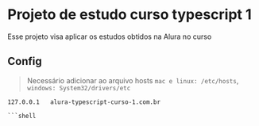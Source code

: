 # Projeto de estudo curso typescript 1
Esse projeto visa aplicar os estudos obtidos na Alura no curso

## Config
> Necessário adicionar ao arquivo hosts `mac e linux: /etc/hosts`, `windows: System32/drivers/etc`
```
127.0.0.1   alura-typescript-curso-1.com.br

```shell
